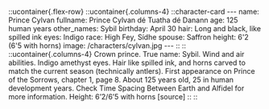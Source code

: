 ::ucontainer{.flex-row}
  ::ucontainer{.columns-4}
    ::character-card
    ---
    name: Prince Cylvan
    fullname: Prince Cylvan dé Tuatha dé Danann
    age: 125 human years
    other_names: Sybil
    birthday: April 30
    hair: Long and black, like spilled ink
    eyes: Indigo
    race: High Fey, Sídhe
    spouse: Saffron
    height: 6'2 (6'5 with horns)
    image: /characters/cylvan.jpg
    ---
    ::
  ::
  ::ucontainer{.columns-4}
  Crown prince. True name: Sybil. Wind and air abilities. Indigo amethyst eyes. Hair like spilled ink, and horns carved to match the current season (technically antlers). First appearance on Prince of the Sorrows, chapter 1, page 8. About 125 years old, 25 in human development years. Check Time Spacing Between Earth and Alfidel for more information.
  Height: 6’2/6’5 with horns [source]
  ::
::